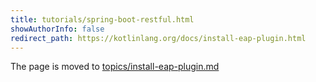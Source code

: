```yaml
---
title: tutorials/spring-boot-restful.html
showAuthorInfo: false
redirect_path: https://kotlinlang.org/docs/install-eap-plugin.html
---
```


The page is moved to [topics/install-eap-plugin.md](../../docs/topics/install-eap-plugin.md)
